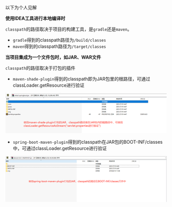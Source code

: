 以下为个人见解

**使用IDEA工具进行本地编译时**

`classpath`的路径取决于项目的构建工具，是`gradle`还是`maven`。

- `gradle`得到的classpath路径为`/build/classes`
- `maven`得到的classpath路径为`/target/classes`

**当项目集成为一个文件包时，如JAR、WAR文件**

`classpath`的路径取决于打包的插件

- `maven-shade-plugin`得到的classpath即为JAR包里的根路径，可通过classLoader.getResource进行验证

![image-20210710173331024](images/image-20210710173331024.png)

- `spring-boot-maven-plugin`得到的classpath在JAR包的BOOT-INF/classes中，可通过classLoader.getResource进行验证

![image-20210710173509028](images/image-20210710173509028.png)

